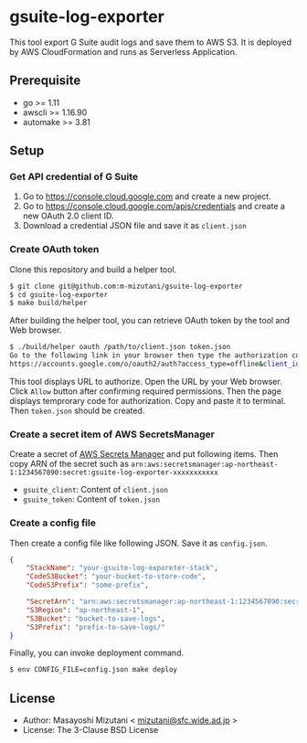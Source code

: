 # gsuite-log-exporter

This tool export G Suite audit logs and save them to AWS S3. It is deployed by AWS CloudFormation and runs as Serverless Application.

## Prerequisite

- go >= 1.11
- awscli >= 1.16.90
- automake >= 3.81

## Setup

### Get API credential of G Suite

1. Go to https://console.cloud.google.com and create a new project.
2. Go to https://console.cloud.google.com/apis/credentials and create a new OAuth 2.0 client ID.
3. Download a credential JSON file and save it as `client.json`

### Create OAuth token

Clone this repository and build a helper tool.

```bash
$ git clone git@github.com:m-mizutani/gsuite-log-exporter
$ cd gsuite-log-exporter
$ make build/helper
```

After building the helper tool, you can retrieve OAuth token by the tool and Web browser.


```bash
$ ./build/helper oauth /path/to/client.json token.json
Go to the following link in your browser then type the authorization code:
https://accounts.google.com/o/oauth2/auth?access_type=offline&client_id=xxxxxxxxxxxxxxxxxxxxxx.apps.googleusercontent.com&redirect_uri=urn%3Aietf%3Awg%3Aoauth%3A2.0%3Aoob&response_type=code&scope=https%3A%2F%2Fwww.googleapis.com%2Fauth%2Fadmin.reports.audit.readonly&state=state-token
```

This tool displays URL to authorize. Open the URL by your Web browser. Click `Allow` button after confirming required permissions. Then the page displays temprorary code for authorization. Copy and paste it to terminal. Then `token.json` should be created.

### Create a secret item of AWS SecretsManager

Create a secret of [AWS Secrets Manager](https://console.aws.amazon.com/secretsmanager) and put following items. Then copy ARN of the secret such as `arn:aws:secretsmanager:ap-northeast-1:1234567890:secret:gsuite-log-exporter-xxxxxxxxxxx`

- `gsuite_client`: Content of `client.json`
- `gsuite_token`:  Content of `token.json`

### Create a config file

Then create a config file like following JSON. Save it as `config.json`.

```json
{
    "StackName": "your-gsuite-log-exporeter-stack",
    "CodeS3Bucket": "your-bucket-to-store-code",
    "CodeS3Prefix": "some-prefix",

    "SecretArn": "arn:aws:secretsmanager:ap-northeast-1:1234567890:secret:gsuite-log-exporter-xxxxxxxxxxx",
    "S3Region": "ap-northeast-1",
    "S3Bucket": "bucket-to-save-logs",
    "S3Prefix": "prefix-to-save-logs/"
}
```

Finally, you can invoke deployment command.

```bash
$ env CONFIG_FILE=config.json make deploy
```

## License

- Author: Masayoshi Mizutani < mizutani@sfc.wide.ad.jp >
- License: The 3-Clause BSD License
